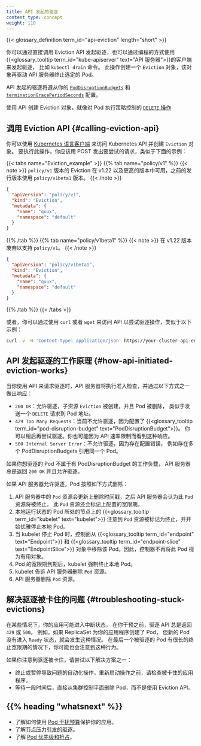```yaml
---
title: API 发起的驱逐
content_type: concept
weight: 110
---
```

{{< glossary_definition term_id="api-eviction" length="short" >}} </br>

你可以通过直接调用 Eviction API 发起驱逐，也可以通过编程的方式使用
{{<glossary_tooltip term_id="kube-apiserver" text="API 服务器">}}的客户端来发起驱逐，
比如 `kubectl drain` 命令。
此操作创建一个 `Eviction` 对象，该对象再驱动 API 服务器终止选定的 Pod。

API 发起的驱逐将遵从你的
[`PodDisruptionBudgets`](/zh-cn/docs/tasks/run-application/configure-pdb/)
和 [`terminationGracePeriodSeconds`](/zh-cn/docs/concepts/workloads/pods/pod-lifecycle#pod-termination)
配置。

使用 API 创建 Eviction 对象，就像对 Pod 执行策略控制的
[`DELETE` 操作](/zh-cn/docs/reference/kubernetes-api/workload-resources/pod-v1/#delete-delete-a-pod)

## 调用 Eviction API   {#calling-eviction-api}

你可以使用 [Kubernetes 语言客户端](/zh-cn/docs/tasks/administer-cluster/access-cluster-api/#programmatic-access-to-the-api)
来访问 Kubernetes API 并创建 `Eviction` 对象。
要执行此操作，你应该用 POST 发出要尝试的请求，类似于下面的示例：

{{< tabs name="Eviction_example" >}}
{{% tab name="policy/v1" %}}
{{< note >}}
`policy/v1` 版本的 Eviction 在 v1.22 以及更高的版本中可用，之前的发行版本使用 `policy/v1beta1` 版本。
{{< /note >}}

```json
{
  "apiVersion": "policy/v1",
  "kind": "Eviction",
  "metadata": {
    "name": "quux",
    "namespace": "default"
  }
}
```
{{% /tab %}}
{{% tab name="policy/v1beta1" %}}
{{< note >}}
在 v1.22 版本废弃以支持 `policy/v1`。
{{< /note >}}

```json
{
  "apiVersion": "policy/v1beta1",
  "kind": "Eviction",
  "metadata": {
    "name": "quux",
    "namespace": "default"
  }
}
```
{{% /tab %}}
{{< /tabs >}}

或者，你可以通过使用 `curl` 或者 `wget` 来访问 API 以尝试驱逐操作，类似于以下示例：

```bash
curl -v -H 'Content-type: application/json' https://your-cluster-api-endpoint.example/api/v1/namespaces/default/pods/quux/eviction -d @eviction.json
```

## API 发起驱逐的工作原理   {#how-api-initiated-eviction-works}

当你使用 API 来请求驱逐时，API 服务器将执行准入检查，并通过以下方式之一做出响应：

* `200 OK`：允许驱逐，子资源 `Eviction` 被创建，并且 Pod 被删除，
  类似于发送一个 `DELETE` 请求到 Pod 地址。
* `429 Too Many Requests`：当前不允许驱逐，因为配置了
  {{<glossary_tooltip term_id="pod-disruption-budget" text="PodDisruptionBudget">}}。
  你可以稍后再尝试驱逐。你也可能因为 API 速率限制而看到这种响应。
* `500 Internal Server Error`：不允许驱逐，因为存在配置错误，
  例如存在多个 PodDisruptionBudgets 引用同一个 Pod。

如果你想驱逐的 Pod 不属于有 PodDisruptionBudget 的工作负载，
API 服务器总是返回 `200 OK` 并且允许驱逐。

如果 API 服务器允许驱逐，Pod 按照如下方式删除：

1. API 服务器中的 `Pod` 资源会更新上删除时间戳，之后 API 服务器会认为此 `Pod` 资源将被终止。
   此 `Pod` 资源还会标记上配置的宽限期。
1. 本地运行状态的 Pod 所处的节点上的 {{<glossary_tooltip term_id="kubelet" text="kubelet">}}
   注意到 `Pod` 资源被标记为终止，并开始优雅停止本地 Pod。
1. 当 kubelet 停止 Pod 时，控制面从 {{<glossary_tooltip term_id="endpoint" text="Endpoint">}}
   和 {{<glossary_tooltip term_id="endpoint-slice" text="EndpointSlice">}}
   对象中移除该 Pod。因此，控制器不再将此 Pod 视为有用对象。
1. Pod 的宽限期到期后，kubelet 强制终止本地 Pod。
1. kubelet 告诉 API 服务器删除 `Pod` 资源。
1. API 服务器删除 `Pod` 资源。

## 解决驱逐被卡住的问题   {#troubleshooting-stuck-evictions}

在某些情况下，你的应用可能进入中断状态，
在你干预之前，驱逐 API 总是返回 `429` 或 `500`。
例如，如果 ReplicaSet 为你的应用程序创建了 Pod，
但新的 Pod 没有进入 `Ready` 状态，就会发生这种情况。
在最后一个被驱逐的 Pod 有很长的终止宽限期的情况下，你可能也会注意到这种行为。

如果你注意到驱逐被卡住，请尝试以下解决方案之一：

* 终止或暂停导致问题的自动化操作，重新启动操作之前，请检查被卡住的应用程序。
* 等待一段时间后，直接从集群控制平面删除 Pod，而不是使用 Eviction API。

## {{% heading "whatsnext" %}}

* 了解如何使用 [Pod 干扰预算](/zh-cn/docs/tasks/run-application/configure-pdb/)保护你的应用。
* 了解[节点压力引发的驱逐](/zh-cn/docs/concepts/scheduling-eviction/node-pressure-eviction/)。
* 了解 [Pod 优先级和抢占](/zh-cn/docs/concepts/scheduling-eviction/pod-priority-preemption/)。
